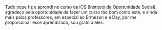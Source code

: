 Tudo oque fiz e aprendi no curso da IOS (Instituto da Oportunidade Social), agradeço pela oportunidade de fazer um curso tão bom como este, e ainda mais pelos professores, em especial ao Ermeson e a Day, por me proporcionar esse aprendizado, sou grato a eles.